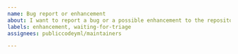 ```yaml
---
name: Bug report or enhancement
about: I want to report a bug or a possible enhancement to the repository (not Standard related)
labels: enhancement, waiting-for-triage
assignees: publiccodeyml/maintainers

---
```

<!--
Thank you for your report! 😃

Please describe the bug or the enhancement you'd like to see in the repo.

If instead you want to propose changes to the Standard or the Governance
of the project, please take a look at [procedure-proposing-changes.md](/governance/procedure-proposing-changes.md#voting).
-->

